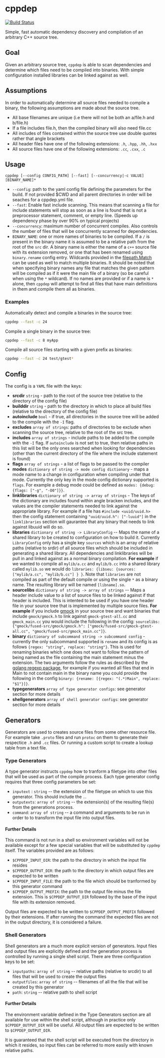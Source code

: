 # cppdep
[![Build Status](https://travis-ci.org/cgilling/cppdep.svg?branch=master)](https://travis-ci.org/cgilling/cppdep)

Simple, fast automatic dependency discovery and compilation of an arbitrary C++ source tree.

## Goal
Given an arbitrary source tree, `cppdep` is able to scan dependencies and determine which files need to be compiled into binaries. With simple configuration installed libraries can be linked against as well.

## Assumptions
In order to automatically determine all source files needed to compile a binary, the following assumptions are made about the source tree.
* All base filenames are unique (i.e there will not be both an a/file.h and b/file.h)
* If a file includes file.h, then the compiled binary will also need file.cc
* All includes of files contained within the source tree use double quotes rather that angle brackets
* All header files have one of the following extensions: `.h`, `.hpp`, `.hh`, `.hxx`
* All source files have one of the following extensions: `.cc`, `.cxx`, `.c`

## Usage

```shell
cppdep [--config CONFIG_PATH] [--fast] [--concurrency|-c VALUE] [BINARY_NAME]*
```
* `--config`: path to the yaml config file defining the parameters for the build. If not provided $CWD and all parent directories in order will be seaches for a cppdep.yml file.
* `--fast`: Enable fast include scanning. This means that scanning a file for include statements will stop as soon as a line is found that is not a preprocessor statement, comment, or empty line. (Speeds up dependency phase by over 90% on typical projects)
* `--concurrency`: maximum number of concurrent compiles. Also controls the number of files that will be concurrently scanned for dependencies.
* `BINARY_NAME`: one or more names of binaries to be compiled. If a `/` is present in the binary name it is assumed to be a relative path from the root of the `src` dir. A binary name is either the name of a `c++` source file with its extension removed, or one that has been renamed using `binary.rename` config entry. Wildcards provided in the [filepath.Match](http://golang.org/pkg/path/filepath/#Match) can be used as well to match multiple binaries. It should be noted that when specifying binary names any file that matches the given pattern will be compiled as if it were the main file of a binary (so be careful when using the `*` wildcard). If no names are provided or if a name is `*` alone, then `cppdep` will attempt to find all files that have main definitions in them and compile them all as binaries.

### Examples
Automatically detect and compile a binaries in the source tree:
```bash
cppdep --fast -c 24
```

Compile a single binary in the source tree:
```bash
cppdep --fast -c 8 myApp
```

Compile all source files starting with a given prefix as binaries:
```bash
cppdep --fast -c 24 test/gtest*
```
## Config
The config is a `YAML` file with the keys:
* **srcdir** `string` - path to the root of the source tree (relative to the directory of the config file)
* **builddir** `string` - path to the directory in which to place all build files (relative to the directory of the config file)
* **autoinclude** `bool` - if true, all directories in the source tree will be added to the compile with the `-I` flag.
* **excludes** `array of strings`: paths of directories to be exclude when scanning the source tree, relative to the root of the src tree.
* **includes** `array of strings` - include paths to be added to the compile with the `-I` flag. If `autoinclude` is not set to true, then relative paths in this list will be the only ones searched when looking for dependencies (other than the current directory of the file where the include statement is found)
* **flags** `array of strings` - a list of flags to be passed to the compiler
* **modes** `dictionary of string -> mode config dictionary` - maps a mode name to a change in configuration when compiling under that mode. Currently the only key in the mode config dictionary supported is `flags`. For example a debug mode could be defined as `modes: {debug: {flags: ["-g", "-O0"]}}`.
* **linklibraries** `dictionary of string -> array of strings` - The keys of the dictionary are includes found within angle bracken includes, and the values are the compiler statements needed to link against the appropriate library. For example if a file has `#include <uuid/uuid.h>` then the config statement containing `"uuid/uuid.h": ["-luuid"]` in the `linklibraries` section will gaurantee that any binary that needs to link against libuuid will do so.
* **libraries** `dictionary of string -> LibraryConfig` -- Maps the name of a shared library to be created to configuration on how to build it. Currently `LibraryConfig` only has a single key `sources` which is an array of relative paths (relative to srdir) of all source files which should be included in generating a shared library. All dependencies and linklibraries will be pull in and linked against as a normal binary compilation. **For example** if we wanted to compile all `mylib/a.cc` and `mylib/b.cc` into a shared library called `mylib.so` we would do `libraries: {libseu: {sources: ["mylib/a.cc", "mylib/b.cc"] } }`. Note that `libraries` are not compiled as part of the default compile or using the single `*` as a binary name. The resulting library will be named `[libname].so`.
* **sourcelibs** `dictionary of string -> array of strings` -- Maps a header include value to a list of source files to be linked against if that header is included. This is intented to be used if you have one header file in your source tree that is implemented by multiple source files. **For example** if you include [gmock](https://code.google.com/p/googlemock/) in your source tree and want binaries that include `gmock/gmock.h` to link against `gmock-gtest-all.cc` and `gmock_main.cc` you would include the following in the config: `sourcelibs: {"gmock/fused-src/gmock/gmock.h": ["gmock/fused-src/gmock-gtest-all.cc", "gmock/fused-src/gmock_main.cc"]}`.
* **binary** `dictionary of subcommand string -> subcommand config` - currently the only subcommand supported is `rename` and its config is as follows `{regex: "string", replace: "string"}`. This is used for renaming binaries which one does not want to follow the pattern of being named as the file containing the main statement minus the extension. The two arguments follow the rules as described by the [golang regexp package](http://golang.org/pkg/regexp/), for example if you wanted all files that end in Main to not contain main in the binary name you could provide the following in the config `binary: {rename: [{regex: "(.*)Main", replace: "$1"}]}`.
* **typegenerators** `array of type generator configs`: see generator section for more details
* **shellgenerators** `array of shell generator configs`: see generator section for more details

## Generators

Generators are used to creates source files from some other resource file. For example take `.proto` files and run `protoc` on them to generate their respectice `.h` and `.cc` files. Or running a custom script to create a lookup table from a text file.

### Type Generators
A type generator instructs `cppdep` how to tranform a filetype into other files that will be used as part of the compile process. Each type generator config requires that three config parameters be set:

* `inputext` : `string` -- the extension of the filetype on which to use this generator. This should include the `.`.
* `outputexts`: `array of string` -- the extension(s) of the resulting file(s) from the generations process.
* `command`: `array of string` -- a command and arguments to be run in order to to transform the input file into output files.

#### Further Details 
This command is not run in a shell so environment variables will not be available except for a few special variables that will be substituted by `cppdep` itself. The variables provided are as follows:
* `$CPPDEP_INPUT_DIR`: the path to the directory in which the input file resides
* `$CPPDEP_OUTPUT_DIR`: the path to the directory in which output files are expected to be written
* `$CPPDEP_INPUT_FILE`: the path to the file which should be tranformed by this generator command
* `$CPPDEP_OUTPUT_PREFIX`: the path to the output file minus the file extension. This is `$CPPDEP_OUTPUT_DIR` followed by the base of the input file with its extension removed.

Output files are expected to be written to `$CPPDEP_OUTPUT_PREFIX` followed by their extensions. If after running the command the expected files are not in the output directory, it is considered a failure.

### Shell Generators
Shell generators are a much more explicit version of generators. Input files and output files are explicitly defined and the generation process is controlled by running a single shell script. There are three configuration keys to be set:

* `inputpaths`: `array of string` -- relative paths (relative to srcdir) to all files that will be used to create the output files
* `outputfiles`: `array of string` -- filenames of all the file that will be created by this generator
* `path`: `string` -- relative path to shell script

#### Further Details
The environment variable defined in the Type Generators section are all available for use within the shell script, although in practice only `$CPPDEP_OUTPUT_DIR` will be useful. All output files are expected to be written to `$CPPDEP_OUTPUT_DIR`.

It is guaranteed that the shell script will be executed from the directory in which it resides, so input files can be referred to more easily with known relative paths.

